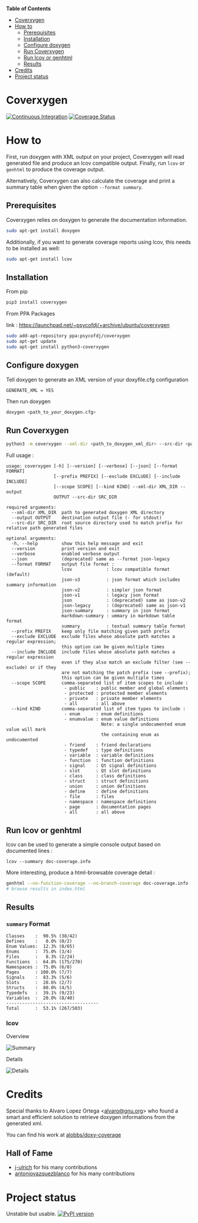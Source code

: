 <!-- markdown-toc start - Don't edit this section. Run M-x markdown-toc-generate-toc again -->
**Table of Contents**

- [Coverxygen](#coverxygen)
- [How to](#how-to)
    - [Prerequisites](#prerequisites)
    - [Installation](#installation)
    - [Configure doxygen](#configure-doxygen)
    - [Run Coverxygen](#run-coverxygen)
    - [Run lcov or genhtml](#run-lcov-or-genhtml)
    - [Results](#results)
- [Credits](#credits)
- [Project status](#project-status)

<!-- markdown-toc end -->

# Coverxygen

[![Continuous Integration](https://github.com/psycofdj/coverxygen/actions/workflows/ci.yml/badge.svg)](https://github.com/psycofdj/coverxygen/actions/workflows/ci.yml)
[![Coverage Status](https://coveralls.io/repos/github/psycofdj/coverxygen/badge.svg?branch=master)](https://coveralls.io/github/psycofdj/coverxygen?branch=master)

# How to

First, run doxygen with XML output on your project, Coverxygen will read generated file and produce an lcov compatible output.
Finally, run `lcov` or `genhtml` to produce the coverage output.

Alternatively, Coverxygen can also calculate the coverage and print a summary table when given the option `--format summary`.

## Prerequisites

Coverxygen relies on doxygen to generate the documentation information.
```bash
sudo apt-get install doxygen
```

Additionally, if you want to generate coverage reports using lcov, this needs to be installed as well:
```bash
sudo apt-get install lcov
```

## Installation

From pip

```bash
pip3 install coverxygen
```
From PPA Packages

link : https://launchpad.net/~psycofdj/+archive/ubuntu/coverxygen
```bash
sudo add-apt-repository ppa:psycofdj/coverxygen
sudo apt-get update
sudo apt-get install python3-coverxygen
```

## Configure doxygen

Tell doxygen to generate an XML version of your doxyfile.cfg configuration
```
GENERATE_XML = YES
```

Then run doxygen
```bash
doxygen <path_to_your_doxygen.cfg>
```

## Run Coverxygen
```bash
python3 -m coverxygen --xml-dir <path_to_doxygen_xml_dir> --src-dir <path_to_root_source_dir> --output doc-coverage.info
```

Full usage :
```
usage: coverxygen [-h] [--version] [--verbose] [--json] [--format FORMAT]
                  [--prefix PREFIX] [--exclude EXCLUDE] [--include INCLUDE]
                  [--scope SCOPE] [--kind KIND] --xml-dir XML_DIR --output
                  OUTPUT --src-dir SRC_DIR

required arguments:
  --xml-dir XML_DIR  path to generated doxygen XML directory
  --output OUTPUT    destination output file (- for stdout)
  --src-dir SRC_DIR  root source directory used to match prefix for relative path generated files

optional arguments:
  -h, --help         show this help message and exit
  --version          print version and exit
  --verbose          enabled verbose output
  --json             (deprecated) same as --format json-legacy
  --format FORMAT    output file format :
                     lcov             : lcov compatible format (default)
                     json-v3          : json format which includes summary information
                     json-v2          : simpler json format
                     json-v1          : legacy json format
                     json             : (deprecated) same as json-v2
                     json-legacy      : (deprecated) same as json-v1
                     json-summary     : summary in json format
                     markdown-summary : ummary in markdown table format
                     summary          : textual summary table format
  --prefix PREFIX    keep only file matching given path prefix
  --exclude EXCLUDE  exclude files whose absolute path matches a regular expression;
                     this option can be given multiple times
  --include INCLUDE  include files whose absolute path matches a regular expression
                     even if they also match an exclude filter (see --exclude) or if they
                     are not matching the patch prefix (see --prefix);
                     this option can be given multiple times
  --scope SCOPE      comma-separated list of item scopes to include :
                      - public    : public member and global elements
                      - protected : protected member elements
                      - private   : private member elements
                      - all       : all above
  --kind KIND        comma-separated list of item types to include :
                      - enum      : enum definitions
                      - enumvalue : enum value definitions
                                    Note: a single undocumented enum value will mark
                                    the containing enum as undocumented
                      - friend    : friend declarations
                      - typedef   : type definitions
                      - variable  : variable definitions
                      - function  : function definitions
                      - signal    : Qt signal definitions
                      - slot      : Qt slot definitions
                      - class     : class definitions
                      - struct    : struct definitions
                      - union     : union definitions
                      - define    : define definitions
                      - file      : files
                      - namespace : namespace definitions
                      - page      : documentation pages
                      - all       : all above

```

## Run lcov or genhtml

lcov can be used to generate a simple console output based on documented lines :
```
lcov --summary doc-coverage.info
```

More interesting, produce a html-browsable coverage detail :
```bash
genhtml --no-function-coverage --no-branch-coverage doc-coverage.info -o .
# browse results in index.html
```

## Results

### `summary` Format

```
Classes    :  90.5% (38/42)
Defines    :   0.0% (0/2)
Enum Values:  12.3% (8/65)
Enums      :  75.0% (3/4)
Files      :   8.3% (2/24)
Functions  :  64.8% (175/270)
Namespaces :  75.0% (6/8)
Pages      : 100.0% (7/7)
Signals    :  83.3% (5/6)
Slots      :  28.6% (2/7)
Structs    :  80.0% (4/5)
Typedefs   :  39.1% (9/23)
Variables  :  20.0% (8/40)
-----------------------------------
Total      :  53.1% (267/503)
```

### lcov

Overview

![Summary](./docs/coverage-summary.png)

Details

![Details](./docs/coverage-details.png)

# Credits
Special thanks to Alvaro Lopez Ortega <[alvaro@gnu.org](mailto:alvaro@gnu.org)> who found a smart and efficient solution to retrieve doxygen informations from the generated xml.

You can find his work at [alobbs/doxy-coverage](https://github.com/alobbs/doxy-coverage)

## Hall of Fame

- [j-ulrich](https://github.com/j-ulrich) for his many contributions
- [antoniovazquezblanco](https://github.com/antoniovazquezblanco) for his many contributions


# Project status

Unstable but usable.
[![PyPI version](https://badge.fury.io/py/coverxygen.svg)](https://badge.fury.io/py/coverxygen)


<!--  LocalWords:  doxyfile cfg xml alobbs doxy -->
<!-- Local Variables: -->
<!-- ispell-local-dictionary: "american" -->
<!-- End: -->
